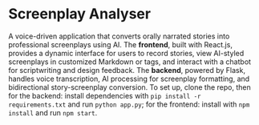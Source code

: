 # Screenplay Analyser

A voice-driven application that converts orally narrated stories into professional screenplays using AI. The **frontend**, built with React.js, provides a dynamic interface for users to record stories, view AI-styled screenplays in customized Markdown or tags, and interact with a chatbot for scriptwriting and design feedback. The **backend**, powered by Flask, handles voice transcription, AI processing for screenplay formatting, and bidirectional story-screenplay conversion. To set up, clone the repo, then for the backend: install dependencies with `pip install -r requirements.txt` and run `python app.py`; for the frontend: install with `npm install` and run `npm start`.
